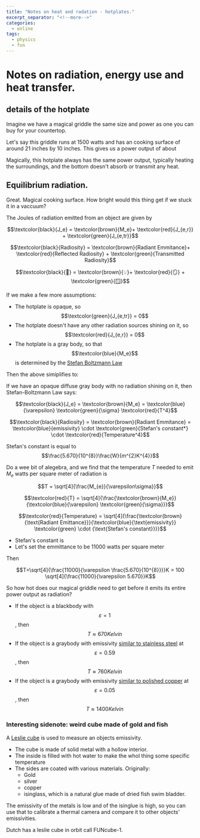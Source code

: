 ```yaml
---
title: "Notes on heat and radation - hotplates."
excerpt_separator: "<!--more-->"
categories:
  - online
tags:
  - physics
  - fun
---
```


# Notes on radiation, energy use and heat transfer.

## details of the hotplate

Imagine we have a magical griddle the same size and power as one you can buy for your countertop.

Let's say this griddle runs at 1500 watts and has an cooking surface of around 21 inches by 10 inches. This gives us a power output of about 

Magically, this hotplate always has the same power output, typically heating the surroundings, and the bottom doesn't absorb or transmit any heat.

## Equilibrium radiation.

Great. Magical cooking surface. How bright would this thing get if we stuck it in a vaccuum?

The Joules of radiation emitted from an object are given by 

$$\textcolor{black}{J_e} = \textcolor{brown}{M_e}+ \textcolor{red}{J_{e,r}} + \textcolor{green}{J_{e,tr}}$$

$$\textcolor{black}{Radiosity} = \textcolor{brown}{Radiant Emmitance}+ \textcolor{red}{Reflected Radiosity} + \textcolor{green}{Transmitted Radiosity}$$

$$\textcolor{black}{🔆} = \textcolor{brown}{💡}+ \textcolor{red}{🪞} + \textcolor{green}{🪟}$$

If we make a few more assumptions:

- The hotplate is opaque, so $$\textcolor{green}{J_{e,tr}} = 0$$
- The hotplate doesn't have any other radiation sources shining on it, so $$\textcolor{red}{J_{e,r}} = 0$$
- The hotplate is a gray body, so that $$\textcolor{blue}{M_e}$$ is determined by the [Stefan Boltzmann Law](https://en.wikipedia.org/wiki/Stefan%E2%80%93Boltzmann_law)

Then the above simiplifies to:

If we have an opaque diffuse gray body with no radiation shining on it, then Stefan-Boltzmann Law says:

$$\textcolor{black}{J_e} = \textcolor{brown}{M_e} = \textcolor{blue}{\varepsilon} \textcolor{green}{\sigma}  \textcolor{red}{T^4}$$

$$\textcolor{black}{Radiosity} = \textcolor{brown}{Radiant Emmitance} = \textcolor{blue}{emissivity} \cdot \textcolor{green}{Stefan's constant*} \cdot \textcolor{red}{Temperature^4}$$

Stefan's constant is equal to $$\frac{5.670}{10^{8}}\frac{W}{m^{2}K^{4}}$$

Do a wee bit of alegebra, and we find that the temperature $T$ needed to emit $M_e$ watts per square meter of radiation is 

$$T = \sqrt[4]{\frac{M_{e}}{\varepsilon\sigma}}$$

$$\textcolor{red}{T} = \sqrt[4]{\frac{\textcolor{brown}{M_e}}{\textcolor{blue}{\varepsilon} \textcolor{green}{\sigma}}}$$

$$\textcolor{red}{Temperature} = \sqrt[4]{\frac{\textcolor{brown}{\text{Radiant Emittance}}}{\textcolor{blue}{\text{emissivity}} \textcolor{green} \cdot {\text{Stefan's constant}}}}$$

- <span color="green">Stefan's constant</span> is 
- Let's set the emmittance to be 11000 watts per square meter

Then 

$$T=\sqrt[4]{\frac{11000}{\varepsilon \frac{5.670}{10^{8}}}}K = 100 \sqrt[4]{\frac{11000}{\varepsilon 5.670}}K$$

So how hot does our magical griddle need to get before it emits its entire power output as radiation?

- If the object is a blackbody with $$\varepsilon = 1$$, then $$T \approx 670 Kelvin$$
- If the object is a graybody with emissivity [similar to stainless steel](https://www.thermoworks.com/emissivity-table) at $$\varepsilon = 0.59$$, then $$T \approx 760 Kelvin$$
- If the object is a graybody with emissivity [similar to polished copper](https://www.thermoworks.com/emissivity-table) at $$\varepsilon = 0.05$$, then $$T \approx 1400 Kelvin$$


### Interesting sidenote: weird cube made of gold and fish

A [Leslie cube](https://en.wikipedia.org/wiki/Leslie_cube) is used to measure an objects emissivity.

- The cube is made of solid metal with a hollow interior.
- The inside is filled with hot water to make the whol thing some specific temperature
- The sides are coated with various materials. Originally:
    - Gold
    - silver
    - copper
    - isinglass, which is a natural glue made of dried fish swim bladder.

The emissivity of the metals is low and of the isinglue is high, so you can use that to calibrate a thermal camera and compare it to other objects' emissivities. 

Dutch has a leslie cube in orbit call FUNcube-1.

